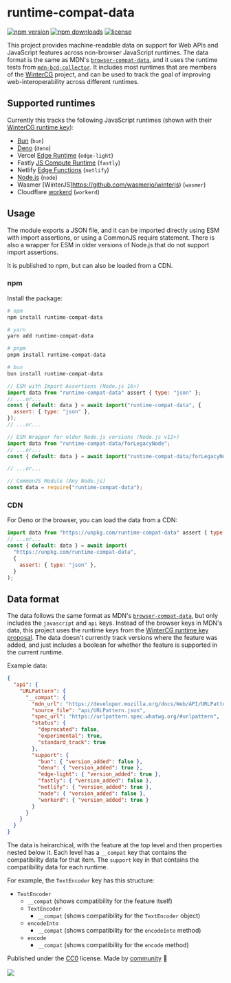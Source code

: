 # runtime-compat-data

<!-- automd:badges color=yellow license -->

[![npm version](https://flat.badgen.net/npm/v/runtime-compat-data?color=yellow)](https://npmjs.com/package/runtime-compat-data)
[![npm downloads](https://flat.badgen.net/npm/dm/runtime-compat-data?color=yellow)](https://npmjs.com/package/runtime-compat-data)
[![license](https://flat.badgen.net/github/license/unjs/runtime-compat?color=yellow)](https://github.com/unjs/runtime-compat/blob/main/LICENSE)

<!-- /automd -->
<!-- [![bundle][bundle-src]][bundle-href] -->
<!-- [![Codecov][codecov-src]][codecov-href] -->

This project provides machine-readable data on support for Web APIs and JavaScript features across non-browser JavaScript runtimes. The data format is the same as MDN's [`browser-compat-data`](https://github.com/mdn/browser-compat-data/), and it uses the runtime tests from [`mdn-bcd-collector`](https://github.com/openwebdocs/mdn-bcd-collector/). It includes most runtimes that are members of the [WinterCG](https://wintercg.org/) project, and can be used to track the goal of improving web-interoperability across different runtimes.

## Supported runtimes

Currently this tracks the following JavaScript runtimes (shown with their [WinterCG runtime key](https://runtime-keys.proposal.wintercg.org/)):

- [Bun](https://bun.sh/) (`bun`)
- [Deno](https://deno.land/) (`deno`)
- Vercel [Edge Runtime](https://edge-runtime.vercel.app/) (`edge-light`)
- Fastly [JS Compute Runtime](https://github.com/fastly/js-compute-runtime) (`fastly`)
- Netlify [Edge Functions](https://docs.netlify.com/edge-functions/overview/) (`netlify`)
- [Node.js](https://nodejs.org/) (`node`)
- Wasmer [WinterJS]https://github.com/wasmerio/winterjs) (`wasmer`)
- Cloudflare [workerd](https://github.com/cloudflare/workerd) (`workerd`)

## Usage

The module exports a JSON file, and it can be imported directly using ESM with import assertions, or using a CommonJS require statement. There is also a wrapper for ESM in older versions of Node.js that do not support import assertions.

It is published to npm, but can also be loaded from a CDN.

### npm

Install the package:

```sh
# npm
npm install runtime-compat-data

# yarn
yarn add runtime-compat-data

# pnpm
pnpm install runtime-compat-data

# bun
bun install runtime-compat-data
```

```js
// ESM with Import Assertions (Node.js 16+)
import data from "runtime-compat-data" assert { type: "json" };
// ...or...
const { default: data } = await import("runtime-compat-data", {
  assert: { type: "json" },
});
// ...or...

// ESM Wrapper for older Node.js versions (Node.js v12+)
import data from "runtime-compat-data/forLegacyNode";
// ...or...
const { default: data } = await import("runtime-compat-data/forLegacyNode");

// ...or...

// CommonJS Module (Any Node.js)
const data = require("runtime-compat-data");
```

### CDN

For Deno or the browser, you can load the data from a CDN:

```js
import data from "https://unpkg.com/runtime-compat-data" assert { type: "json" };
// ...or...
const { default: data } = await import(
  "https://unpkg.com/runtime-compat-data",
  {
    assert: { type: "json" },
  }
);
```

## Data format

The data follows the same format as MDN's [`browser-compat-data`](https://github.com/mdn/browser-compat-data), but only includes the `javascript` and `api` keys. Instead of the browser keys in MDN's data, this project uses the runtime keys from the [WinterCG runtime key proposal](https://runtime-keys.proposal.wintercg.org/). The data doesn't currently track versions where the feature was added, and just includes a boolean for whether the feature is supported in the current runtime.

Example data:

```json
{
  "api": {
    "URLPattern": {
      "__compat": {
        "mdn_url": "https://developer.mozilla.org/docs/Web/API/URLPattern",
        "source_file": "api/URLPattern.json",
        "spec_url": "https://urlpattern.spec.whatwg.org/#urlpattern",
        "status": {
          "deprecated": false,
          "experimental": true,
          "standard_track": true
        },
        "support": {
          "bun": { "version_added": false },
          "deno": { "version_added": true },
          "edge-light": { "version_added": true },
          "fastly": { "version_added": false },
          "netlify": { "version_added": true },
          "node": { "version_added": false },
          "workerd": { "version_added": true }
        }
      }
    }
  }
}
```

The data is heirarchical, with the feature at the top level and then properties nested below it. Each level has a `__compat` key that contains the compatibility data for that item. The `support` key in that contains the compatibility data for each runtime.

For example, the `TextEncoder` key has this structure:

- `TextEncoder`
  - `__compat` (shows compatibility for the feature itself)
  - `TextEncoder`
    - `__compat` (shows compatibility for the `TextEncoder` object)
  - `encodeInto`
    - `__compat` (shows compatibility for the `encodeInto` method)
  - `encode`
    - `__compat` (shows compatibility for the `encode` method)

<!-- automd:contributors license=CC0 -->

Published under the [CC0](https://github.com/unjs/runtime-compat/blob/main/LICENSE) license.
Made by [community](https://github.com/unjs/runtime-compat/graphs/contributors) 💛
<br><br>
<a href="https://github.com/unjs/runtime-compat/graphs/contributors">
<img src="https://contrib.rocks/image?repo=unjs/runtime-compat" />
</a>

<!-- /automd -->

